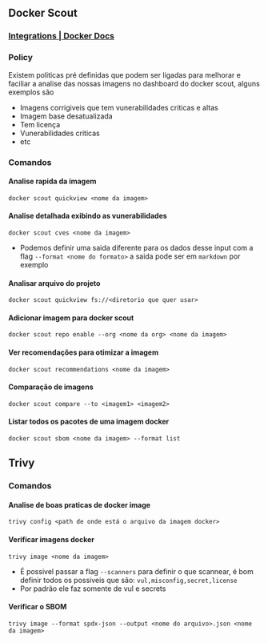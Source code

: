 ## Docker Scout 
### [Integrations | Docker Docs](https://docs.docker.com/scout/integrations/)

### Policy 
Existem politicas pré definidas que podem ser ligadas para melhorar e faciliar a analise das nossas imagens no dashboard do docker scout, alguns exemplos são 
- Imagens corrigiveis que tem vunerabilidades criticas e altas
- Imagem base desatualizada
- Tem licença 
- Vunerabilidades criticas
- etc

### Comandos 
#### Analise rapida da imagem
`docker scout quickview <nome da imagem>`
#### Analise detalhada exibindo as vunerabilidades 
`docker scout cves <nome da imagem>`
- Podemos definir uma saida diferente para os dados desse input com a flag `--format <nome do formato>` a saida pode ser em `markdown` por exemplo
#### Analisar arquivo do projeto
`docker scout quickview fs://<diretorio que quer usar>`
#### Adicionar imagem para docker scout 
`docker scout repo enable --org <nome da org> <nome da imagem>`
#### Ver recomendações para otimizar a imagem 
`docker scout recommendations <nome da imagem>`
#### Comparação de imagens 
`docker scout compare --to <imagem1> <imagem2>`
#### Listar todos os pacotes de uma imagem docker 
`docker scout sbom <nome da imagem> --format list`

## Trivy

### Comandos
#### Analise de boas praticas de docker image
`trivy config <path de onde está o arquivo da imagem docker>`
#### Verificar imagens docker
`trivy image <nome da imagem>`
- É possivel passar a flag `--scanners` para definir o que scannear, é bom definir todos os possiveis que são: `vul,misconfig,secret,license`
- Por padrão ele faz somente de vul e secrets
#### Verificar o SBOM 
`trivy image --format spdx-json --output <nome do arquivo>.json <nome da imagem>`